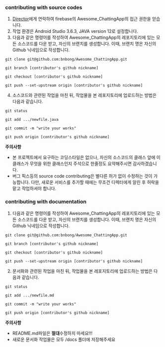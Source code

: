 ### contributing with source codes

1. [Director](https://github.com/bnbong/bnbong.github.io)에게 연락하여 firebase의 Awesome_ChattingApp의 접근 권한을 얻습니다.
2. 작업 환경은 Android Studio 3.6.3, JAVA version 12로 설정합니다.
3. 다음과 같은 명령어를 작성하여 Awesome_ChattingApp의 레포지토리에 있는 모든 소스코드를 다운 받고, 자신의 브랜치를 생성합니다. 이때, 브랜치 명은 자신의 Github 닉네임으로 작성합니다.

```
git clone git@github.com:bnbong/Awesome_ChattingApp.git

git branch [contributor's github nickname]

git checkout [contributor's github nickname]

git push --set-upstream origin [contributor's github nickname]
```

4. 소스코드와 관련된 작업을 마친 뒤, 작업물을 본 레포지토리에 업로드하는 방법은 다음과 같습니다.

```
git status

git add .../newfile.java

git commit -m "write your works"

git push origin [contributor's github nickname]
```


**주의사항**
*   본 프로젝트에서 요구하는 코딩스타일은 없으나, 자신의 소스코드의 클래스 앞에 이 클래스가 무엇을 위한 클래스인지 주석으로 한줄정도 요약해주시면 감사하겠습니다.
*   버그 픽스등의 source code contributing은 별다른 허가 없이 수정하는 것이 가능합니다. 다만, 새로운 서비스를 추가할 때에는 무조건 디렉터에게 알린 후 허락을 맡고 작업하셔야 합니다.

### contributing with documentation

1. 다음과 같은 명령어를 작성하여 Awesome_ChattingApp의 레포지토리에 있는 모든 소스코드를 다운 받고, 자신의 브랜치를 생성합니다. 이때, 브랜치 명은 자신의 Github 닉네임으로 작성합니다.

```
git clone git@github.com:bnbong/Awesome_ChattingApp.git

git branch [contributor's github nickname]

git checkout [contributor's github nickname]

git push --set-upstream origin [contributor's github nickname]
```

2. 문서화와 관련된 작업을 마친 뒤, 작업물을 본 레포지토리에 업로드하는 방법은 다음과 같습니다.

```
git status

git add .../newfile.md

git commit -m "write your works"

git push origin [contributor's github nickname]
```


**주의사항**
*   README.md파일은 **절대**수정하지 마세요!!!
*   새로운 문서화 작업물은 모두 /docs 폴더에 저장해주세요
